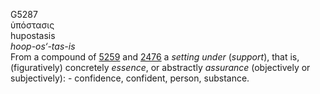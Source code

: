 <body>
  <p>G5287<br>  ὑπόστασις  <br> hupostasis  <br><i>hoop-os‘-tas-is </i><br>From a compound of <a href="g5259.htm">5259</a> and <a href="g2476.htm">2476</a>  a <i>setting</i> <i>under</i> (<i>support</i>), that is, (figuratively) concretely <i>essence</i>, or abstractly <i>assurance</i> (objectively or subjectively): - confidence, confident, person, substance.<br></p>
 </body>